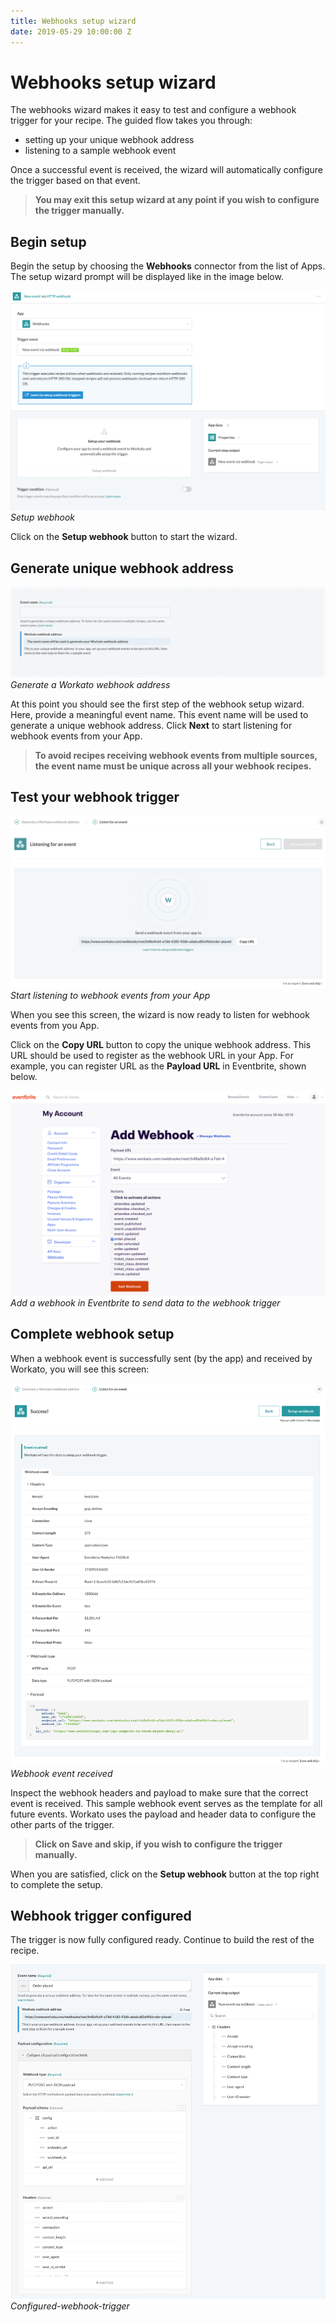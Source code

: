 ```yaml
---
title: Webhooks setup wizard
date: 2019-05-29 10:00:00 Z
---
```


# Webhooks setup wizard

The webhooks wizard makes it easy to test and configure a webhook trigger for your recipe. The guided flow takes you through:
* setting up your unique webhook address
* listening to a sample webhook event

Once a successful event is received, the wizard will automatically configure the trigger based on that event.

> **You may exit this setup wizard at any point if you wish to configure the trigger manually.**

## Begin setup

Begin the setup by choosing the **Webhooks** connector from the list of Apps. The setup wizard prompt will be displayed like in the image below.

![Setup webhook](/assets/images/webhooks/begin-setup.png)
*Setup webhook*

Click on the **Setup webhook** button to start the wizard.

## Generate unique webhook address

![Generate a Workato webhook address](/assets/images/webhooks/generating-webhook-address.gif)
*Generate a Workato webhook address*

At this point you should see the first step of the webhook setup wizard. Here, provide a meaningful event name. This event name will be used to generate a unique webhook address. Click **Next** to start listening for webhook events from your App.

> **To avoid recipes receiving webhook events from multiple sources, the event name must be unique across all your webhook recipes.**

## Test your webhook trigger

![Start listening to webhook events from your App](/assets/images/webhooks/webhook-listening-for-event.png)
*Start listening to webhook events from your App*

When you see this screen, the wizard is now ready to listen for webhook events from you App.

Click on the **Copy URL** button to copy the unique webhook address. This URL should be used to register as the webhook URL in your App. For example, you can register URL as the **Payload URL** in Eventbrite, shown below.

![Add a webhook in Eventbrite to send data to the webhook trigger](/assets/images/webhooks/register-webhook-url.png)
*Add a webhook in Eventbrite to send data to the webhook trigger*

## Complete webhook setup

When a webhook event is successfully sent (by the app) and received by Workato, you will see this screen:

![Webhook event received](/assets/images/webhooks/webhook-event-received.png)
*Webhook event received*

Inspect the webhook headers and payload to make sure that the correct event is received. This sample webhook event serves as the template for all future events. Workato uses the payload and header data to configure the other parts of the trigger.

> **Click on Save and skip, if you wish to configure the trigger manually.**

When you are satisfied, click on the **Setup webhook** button at the top right to complete the setup.

## Webhook trigger configured

The trigger is now fully configured ready. Continue to build the rest of the recipe.

![Configured-webhook-trigger](/assets/images/webhooks/configured-webhook-trigger.png)
*Configured-webhook-trigger*
